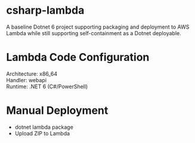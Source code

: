 # csharp-lambda
A baseline Dotnet 6 project supporting packaging and deployment to AWS Lambda while still supporting self-containment as a Dotnet deployable.

# Lambda Code Configuration
Architecture: x86_64<br />
Handler: webapi<br />
Runtime: .NET 6 (C#/PowerShell)

# Manual Deployment
* dotnet lambda package<br />
* Upload ZIP to Lambda<br />
